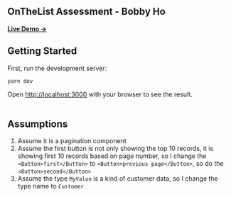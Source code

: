 
## OnTheList Assessment - Bobby Ho

[**Live Demo →**](https://bug-test-one.vercel.app/)

## Getting Started

First, run the development server:
```
yarn dev
```
Open  [http://localhost:3000](http://localhost:3000/)  with your browser to see the result.<br/><br/>

## Assumptions

1. Assume it is a pagination component<br/>
2. Assume the first button is not only showing the top 10 records, it is showing first 10 records based on page number, so I change the `<Button>first</Button>` to `<Button>previous page</Button>`, so do the `<Button>second</Button>`<br/>
3. Assume the type `MyValue` is a kind of customer data, so I change the type name to `Customer`
